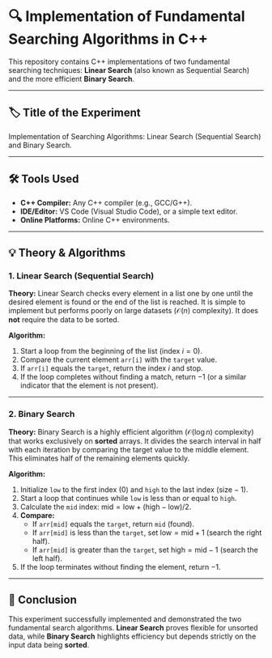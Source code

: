 # 🔍 Implementation of Fundamental Searching Algorithms in C++

This repository contains C++ implementations of two fundamental searching techniques: **Linear Search** (also known as Sequential Search) and the more efficient **Binary Search**.

***

## 🏷️ Title of the Experiment
Implementation of Searching Algorithms: Linear Search (Sequential Search) and Binary Search.

***

## 🛠️ Tools Used
* **C++ Compiler:** Any C++ compiler (e.g., GCC/G++).
* **IDE/Editor:** VS Code (Visual Studio Code), or a simple text editor.
* **Online Platforms:** Online C++ environments.

***

## 💡 Theory & Algorithms

### 1. Linear Search (Sequential Search)

**Theory:**
Linear Search checks every element in a list one by one until the desired element is found or the end of the list is reached. It is simple to implement but performs poorly on large datasets ($\mathcal{O}(n)$ complexity). It does **not** require the data to be sorted.

**Algorithm:**
1. Start a loop from the beginning of the list (index $i=0$).
2. Compare the current element `arr[i]` with the `target` value.
3. If `arr[i]` equals the `target`, return the index $i$ and stop.
4. If the loop completes without finding a match, return $-1$ (or a similar indicator that the element is not present).

***

### 2. Binary Search

**Theory:**
Binary Search is a highly efficient algorithm ($\mathcal{O}(\log n)$ complexity) that works exclusively on **sorted** arrays. It divides the search interval in half with each iteration by comparing the target value to the middle element. This eliminates half of the remaining elements quickly.

**Algorithm:**
1. Initialize `low` to the first index (0) and `high` to the last index ($\text{size} - 1$).
2. Start a loop that continues while `low` is less than or equal to `high`.
3. Calculate the `mid` index: $\text{mid} = \text{low} + (\text{high} - \text{low}) / 2$.
4. **Compare:**
    * If `arr[mid]` equals the `target`, return `mid` (found).
    * If `arr[mid]` is less than the `target`, set $\text{low} = \text{mid} + 1$ (search the right half).
    * If `arr[mid]` is greater than the `target`, set $\text{high} = \text{mid} - 1$ (search the left half).
5. If the loop terminates without finding the element, return $-1$.

***

## 🎯 Conclusion

This experiment successfully implemented and demonstrated the two fundamental search algorithms. **Linear Search** proves flexible for unsorted data, while **Binary Search** highlights efficiency but depends strictly on the input data being **sorted**.
